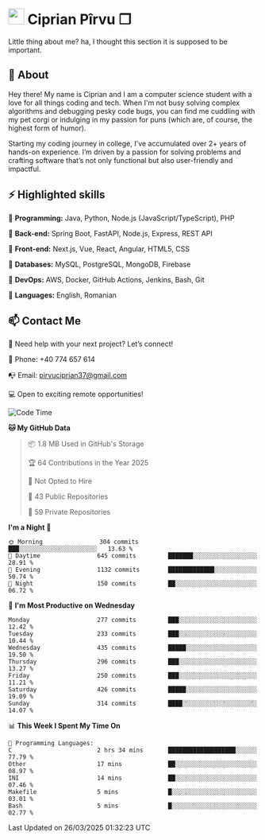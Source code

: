 # <img height="32px" src="https://user-images.githubusercontent.com/74038190/216122041-518ac897-8d92-4c6b-9b3f-ca01dcaf38ee.png"> Ciprian Pîrvu ❐ </h1>

Little thing about me? ha, I thought this section it is supposed to be important.

## 🧐 About

Hey there! My name is Ciprian and I am a computer science student with a love for all things coding and tech. When I'm not busy solving complex algorithms and debugging pesky code bugs, you can find me cuddling with my pet corgi or indulging in my passion for puns (which are, of course, the highest form of humor).

Starting my coding journey in college, I've accumulated over 2+ years of hands-on experience. I’m driven by a passion for solving problems and crafting software that’s not only functional but also user-friendly and impactful.


## ⚡ Highlighted skills

🎯 **Programming:** Java, Python, Node.js (JavaScript/TypeScript), PHP

🎯 **Back-end:** Spring Boot, FastAPI, Node.js, Express, REST API

🎯 **Front-end:** Next.js, Vue, React, Angular, HTML5, CSS

🎯 **Databases:** MySQL, PostgreSQL, MongoDB, Firebase

🎯 **DevOps:** AWS, Docker, GitHub Actions, Jenkins, Bash, Git

🎯 **Languages:** English, Romanian



## 📫 Contact Me

🤝 Need help with your next project? Let’s connect!

📱 Phone: +40 774 657 614

📭 Email: pirvuciprian37@gmail.com


💻 Open to exciting remote opportunities!

<!--START_SECTION:waka-->
![Code Time](http://img.shields.io/badge/Code%20Time-2%2C283%20hrs%2054%20mins-blue)

**🐱 My GitHub Data** 

> 📦 1.8 MB Used in GitHub's Storage 
 > 
> 🏆 64 Contributions in the Year 2025
 > 
> 🚫 Not Opted to Hire
 > 
> 📜 43 Public Repositories 
 > 
> 🔑 59 Private Repositories 
 > 
**I'm a Night 🦉** 

```text
🌞 Morning                304 commits         ███░░░░░░░░░░░░░░░░░░░░░░   13.63 % 
🌆 Daytime                645 commits         ███████░░░░░░░░░░░░░░░░░░   28.91 % 
🌃 Evening                1132 commits        █████████████░░░░░░░░░░░░   50.74 % 
🌙 Night                  150 commits         ██░░░░░░░░░░░░░░░░░░░░░░░   06.72 % 
```
📅 **I'm Most Productive on Wednesday** 

```text
Monday                   277 commits         ███░░░░░░░░░░░░░░░░░░░░░░   12.42 % 
Tuesday                  233 commits         ███░░░░░░░░░░░░░░░░░░░░░░   10.44 % 
Wednesday                435 commits         █████░░░░░░░░░░░░░░░░░░░░   19.50 % 
Thursday                 296 commits         ███░░░░░░░░░░░░░░░░░░░░░░   13.27 % 
Friday                   250 commits         ███░░░░░░░░░░░░░░░░░░░░░░   11.21 % 
Saturday                 426 commits         █████░░░░░░░░░░░░░░░░░░░░   19.09 % 
Sunday                   314 commits         ████░░░░░░░░░░░░░░░░░░░░░   14.07 % 
```


📊 **This Week I Spent My Time On** 

```text
💬 Programming Languages: 
C                        2 hrs 34 mins       ███████████████████░░░░░░   77.79 % 
Other                    17 mins             ██░░░░░░░░░░░░░░░░░░░░░░░   08.97 % 
INI                      14 mins             ██░░░░░░░░░░░░░░░░░░░░░░░   07.46 % 
Makefile                 5 mins              █░░░░░░░░░░░░░░░░░░░░░░░░   03.01 % 
Bash                     5 mins              █░░░░░░░░░░░░░░░░░░░░░░░░   02.77 % 
```


 Last Updated on 26/03/2025 01:32:23 UTC
<!--END_SECTION:waka-->
